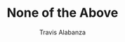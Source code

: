 ---
title: "None of the Above"
author: "Travis Alabanza"
cover: https://static1.squarespace.com/static/56d1c90b37013be34dbcc75c/5755cef145bf21034e4ffd46/6491c0952e6c156fc0a2b890/1712332166281/None_of_the_Above_front_cover.jpg?format=1500w
isbn: "9781558610347"
publisher: "Canongate Books"
pages: "225"
publishYear: "2023"
read: "2024"
goodreads_id: "211275910"
tags:
- smart
- amusing
- confronting
---